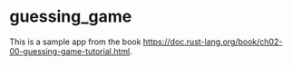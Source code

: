 # guessing_game
This is a sample app from the book https://doc.rust-lang.org/book/ch02-00-guessing-game-tutorial.html.
